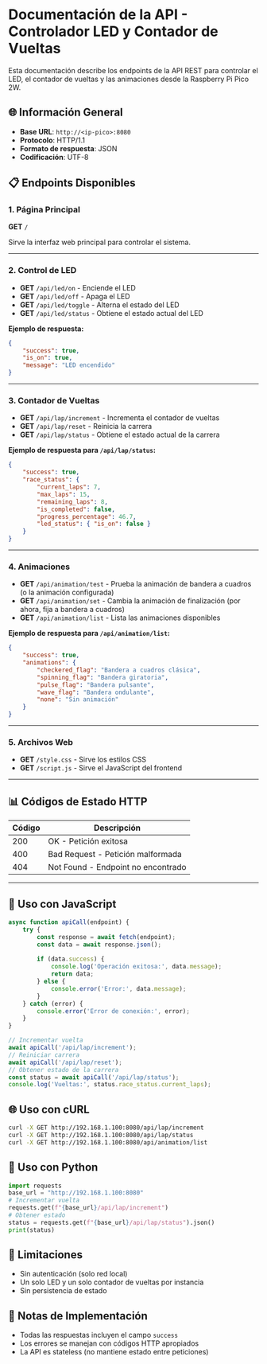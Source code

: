 # Documentación de la API - Controlador LED y Contador de Vueltas

Esta documentación describe los endpoints de la API REST para controlar el LED, el contador de vueltas y las animaciones desde la Raspberry Pi Pico 2W.

## 🌐 Información General

- **Base URL**: `http://<ip-pico>:8080`
- **Protocolo**: HTTP/1.1
- **Formato de respuesta**: JSON
- **Codificación**: UTF-8

## 📋 Endpoints Disponibles

### 1. Página Principal
**GET** `/`

Sirve la interfaz web principal para controlar el sistema.

---

### 2. Control de LED

- **GET** `/api/led/on` - Enciende el LED
- **GET** `/api/led/off` - Apaga el LED
- **GET** `/api/led/toggle` - Alterna el estado del LED
- **GET** `/api/led/status` - Obtiene el estado actual del LED

**Ejemplo de respuesta:**
```json
{
    "success": true,
    "is_on": true,
    "message": "LED encendido"
}
```

---

### 3. Contador de Vueltas

- **GET** `/api/lap/increment` - Incrementa el contador de vueltas
- **GET** `/api/lap/reset` - Reinicia la carrera
- **GET** `/api/lap/status` - Obtiene el estado actual de la carrera

**Ejemplo de respuesta para `/api/lap/status`:**
```json
{
    "success": true,
    "race_status": {
        "current_laps": 7,
        "max_laps": 15,
        "remaining_laps": 8,
        "is_completed": false,
        "progress_percentage": 46.7,
        "led_status": { "is_on": false }
    }
}
```

---

### 4. Animaciones

- **GET** `/api/animation/test` - Prueba la animación de bandera a cuadros (o la animación configurada)
- **GET** `/api/animation/set` - Cambia la animación de finalización (por ahora, fija a bandera a cuadros)
- **GET** `/api/animation/list` - Lista las animaciones disponibles

**Ejemplo de respuesta para `/api/animation/list`:**
```json
{
    "success": true,
    "animations": {
        "checkered_flag": "Bandera a cuadros clásica",
        "spinning_flag": "Bandera giratoria",
        "pulse_flag": "Bandera pulsante",
        "wave_flag": "Bandera ondulante",
        "none": "Sin animación"
    }
}
```

---

### 5. Archivos Web

- **GET** `/style.css` - Sirve los estilos CSS
- **GET** `/script.js` - Sirve el JavaScript del frontend

---

## 📊 Códigos de Estado HTTP

| Código | Descripción |
|--------|-------------|
| 200 | OK - Petición exitosa |
| 400 | Bad Request - Petición malformada |
| 404 | Not Found - Endpoint no encontrado |

---

## 🔧 Uso con JavaScript

```javascript
async function apiCall(endpoint) {
    try {
        const response = await fetch(endpoint);
        const data = await response.json();
        
        if (data.success) {
            console.log('Operación exitosa:', data.message);
            return data;
        } else {
            console.error('Error:', data.message);
        }
    } catch (error) {
        console.error('Error de conexión:', error);
    }
}

// Incrementar vuelta
await apiCall('/api/lap/increment');
// Reiniciar carrera
await apiCall('/api/lap/reset');
// Obtener estado de la carrera
const status = await apiCall('/api/lap/status');
console.log('Vueltas:', status.race_status.current_laps);
```

## 🌐 Uso con cURL

```bash
curl -X GET http://192.168.1.100:8080/api/lap/increment
curl -X GET http://192.168.1.100:8080/api/lap/status
curl -X GET http://192.168.1.100:8080/api/animation/list
```

## 🔄 Uso con Python

```python
import requests
base_url = "http://192.168.1.100:8080"
# Incrementar vuelta
requests.get(f"{base_url}/api/lap/increment")
# Obtener estado
status = requests.get(f"{base_url}/api/lap/status").json()
print(status)
```

## 🚀 Limitaciones
- Sin autenticación (solo red local)
- Un solo LED y un solo contador de vueltas por instancia
- Sin persistencia de estado

## 📝 Notas de Implementación
- Todas las respuestas incluyen el campo `success`
- Los errores se manejan con códigos HTTP apropiados
- La API es stateless (no mantiene estado entre peticiones) 